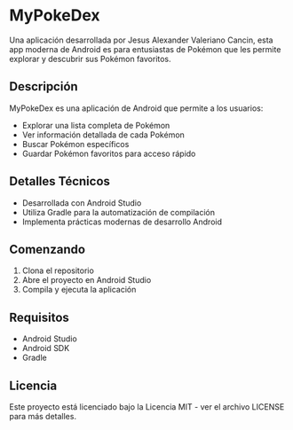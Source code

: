# MyPokeDex

Una aplicación desarrollada por Jesus Alexander Valeriano Cancin, esta app moderna de Android es para entusiastas de Pokémon que les permite explorar y descubrir sus Pokémon favoritos.

## Descripción

MyPokeDex es una aplicación de Android que permite a los usuarios:
- Explorar una lista completa de Pokémon
- Ver información detallada de cada Pokémon
- Buscar Pokémon específicos
- Guardar Pokémon favoritos para acceso rápido

## Detalles Técnicos

- Desarrollada con Android Studio
- Utiliza Gradle para la automatización de compilación
- Implementa prácticas modernas de desarrollo Android

## Comenzando

1. Clona el repositorio
2. Abre el proyecto en Android Studio
3. Compila y ejecuta la aplicación

## Requisitos

- Android Studio
- Android SDK
- Gradle

## Licencia

Este proyecto está licenciado bajo la Licencia MIT - ver el archivo LICENSE para más detalles. 
